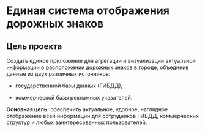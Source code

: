 # Единая система отображения дорожных знаков

## Цель проекта
Создать единое приложение для агрегации и визуализации актуальной информации о расположении дорожных знаков в городе, объединив данные из двух различных источников:

- государственной базы данных (ГИБДД),

- коммерческой базы рекламных указателей.

**Основная цель:**
обеспечить актуальное, удобное, наглядное отображение всей информации для сотрудников ГИБДД, коммерческих структур и любых заинтересованных пользователей.
